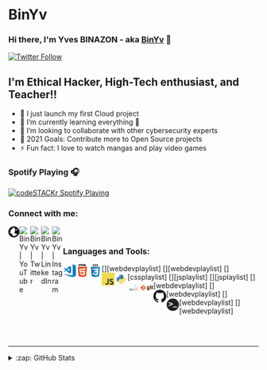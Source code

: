 # BinYv

### Hi there, I'm Yves BINAZON - aka [BinYv][website] 👋

[![Twitter Follow](https://img.shields.io/twitter/follow/binyv19?color=1DA1F2&logo=twitter&style=for-the-badge)](https://twitter.com/intent/follow?original_referer=https%3A%2F%2Fgithub.com%2Fbinyv19&screen_name=binyv19)

## I'm Ethical Hacker, High-Tech enthusiast, and Teacher!!

- 🔭 I just launch my first Cloud project
- 🌱 I’m currently learning everything 🤣
- 👯 I’m looking to collaborate with other cybersecurity experts
- 🥅 2021 Goals: Contribute more to Open Source projects
- ⚡ Fun fact: I love to watch mangas and play video games

### Spotify Playing 🎧

[<img src="https://now-playing-codestackr.vercel.app/api/spotify-playing" alt="codeSTACKr Spotify Playing" width="350" />](https://open.spotify.com/user/swyqyimdc12jajde4vpwd2x1b)

### Connect with me:

[<img align="left" alt="hackerone.com/binyv19" width="22px" src="https://raw.githubusercontent.com/iconic/open-iconic/master/svg/globe.svg" />][website]
[<img align="left" alt="BinYv | YouTube" width="22px" src="https://cdn.jsdelivr.net/npm/simple-icons@v3/icons/youtube.svg" />][youtube]
[<img align="left" alt="BinYv | Twitter" width="22px" src="https://cdn.jsdelivr.net/npm/simple-icons@v3/icons/twitter.svg" />][twitter]
[<img align="left" alt="BinYv | LinkedIn" width="22px" src="https://cdn.jsdelivr.net/npm/simple-icons@v3/icons/linkedin.svg" />][linkedin]
[<img align="left" alt="BinYv | Instagram" width="22px" src="https://cdn.jsdelivr.net/npm/simple-icons@v3/icons/instagram.svg" />][instagram]

<br />

### Languages and Tools:

[<img align="left" alt="Visual Studio Code" width="26px" src="https://raw.githubusercontent.com/github/explore/80688e429a7d4ef2fca1e82350fe8e3517d3494d/topics/visual-studio-code/visual-studio-code.png" />][webdevplaylist]
[<img align="left" alt="HTML5" width="26px" src="https://raw.githubusercontent.com/github/explore/80688e429a7d4ef2fca1e82350fe8e3517d3494d/topics/html/html.png" />][webdevplaylist]
[<img align="left" alt="CSS3" width="26px" src="https://raw.githubusercontent.com/github/explore/80688e429a7d4ef2fca1e82350fe8e3517d3494d/topics/css/css.png" />][cssplaylist]
[<img align="left" alt="JavaScript" width="26px" src="https://raw.githubusercontent.com/github/explore/80688e429a7d4ef2fca1e82350fe8e3517d3494d/topics/javascript/javascript.png" />][jsplaylist]
[<img align="left" alt="Python" width="26px" src="https://raw.githubusercontent.com/github/explore/80688e429a7d4ef2fca1e82350fe8e3517d3494d/topics/python/python.png" />][jsplaylist]
[<img align="left" alt="MySQL" width="26px" src="https://raw.githubusercontent.com/github/explore/80688e429a7d4ef2fca1e82350fe8e3517d3494d/topics/mysql/mysql.png" />][webdevplaylist]
[<img align="left" alt="Git" width="26px" src="https://raw.githubusercontent.com/github/explore/80688e429a7d4ef2fca1e82350fe8e3517d3494d/topics/git/git.png" />][webdevplaylist]
[<img align="left" alt="GitHub" width="26px" src="https://raw.githubusercontent.com/github/explore/78df643247d429f6cc873026c0622819ad797942/topics/github/github.png" />][webdevplaylist]
[<img align="left" alt="Terminal" width="26px" src="https://raw.githubusercontent.com/github/explore/80688e429a7d4ef2fca1e82350fe8e3517d3494d/topics/terminal/terminal.png" />][webdevplaylist]

<br />
<br />

---
<details>
  <summary>:zap: GitHub Stats</summary>

  <img align="left" alt="codeSTACKr's GitHub Stats" src="https://github-readme-stats.codestackr.vercel.app/api?username=binyv19&show_icons=true&hide_border=true" />

</details>

[website]: https://hackerone.com/binyv19
[twitter]: https://twitter.com/binyv19
[youtube]: https://youtube.com/binyv19
[instagram]: https://instagram.com/binyv19
[linkedin]: https://linkedin.com/in/codeSTACKr
